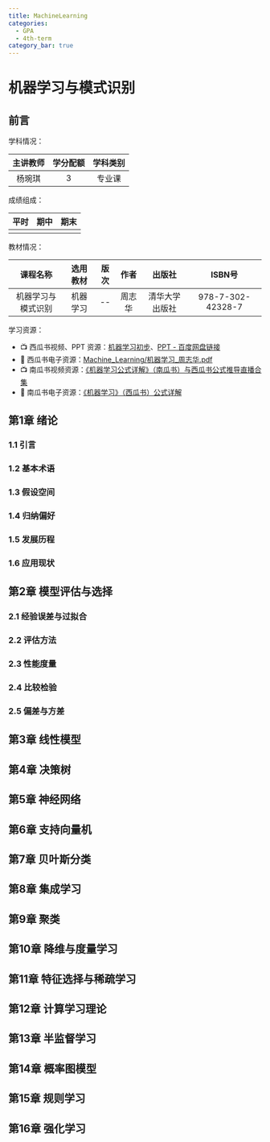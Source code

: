 ```yaml
---
title: MachineLearning
categories:
  - GPA
  - 4th-term
category_bar: true
---
```



# 机器学习与模式识别

## 前言

学科情况：

| 主讲教师 | 学分配额 | 学科类别 |
| :------: | :------: | :------: |
|  杨琬琪  |    3     |  专业课  |

成绩组成：

| 平时 | 期中 | 期末 |
| :--: | :--: | :--: |
|      |      |      |

教材情况：

|      课程名称      | 选用教材 | 版次 |  作者  |     出版社     |      ISBN号       |
| :----------------: | :------: | :--: | :----: | :------------: | :---------------: |
| 机器学习与模式识别 | 机器学习 |  --  | 周志华 | 清华大学出版社 | 978-7-302-42328-7 |

学习资源：

- :tv: 西瓜书视频、PPT 资源：[机器学习初步](https://www.xuetangx.com/learn/nju0802bt/nju0802bt/19322711/)、[PPT - 百度网盘链接](https://pan.baidu.com/s/1-OfnKcJ_bfWHcGHgzeQmpg?pwd=k3gk
    )
- :book: 西瓜书电子资源：[Machine_Learning/机器学习_周志华.pdf](https://github.com/jingyuexing/Ebook/blob/master/Machine_Learning/%E6%9C%BA%E5%99%A8%E5%AD%A6%E4%B9%A0_%E5%91%A8%E5%BF%97%E5%8D%8E.pdf)
- :tv: ​南瓜书视频资源：[《机器学习公式详解》（南瓜书）与西瓜书公式推导直播合集](https://www.bilibili.com/video/BV1Mh411e7VU/)
- :book: 南瓜书电子资源：[《机器学习》（西瓜书）公式详解](https://github.com/datawhalechina/pumpkin-book)

## 第1章 绪论

### 1.1 引言



### 1.2 基本术语



### 1.3 假设空间



### 1.4 归纳偏好



### 1.5 发展历程



### 1.6 应用现状



## 第2章 模型评估与选择

### 2.1 经验误差与过拟合



### 2.2 评估方法



### 2.3 性能度量



### 2.4 比较检验



### 2.5 偏差与方差



## 第3章 线性模型



## 第4章 决策树



## 第5章 神经网络



## 第6章 支持向量机



## 第7章 贝叶斯分类



## 第8章 集成学习



## 第9章 聚类



## 第10章 降维与度量学习



## 第11章 特征选择与稀疏学习



## 第12章 计算学习理论



## 第13章 半监督学习



## 第14章 概率图模型



## 第15章 规则学习



## 第16章 强化学习

